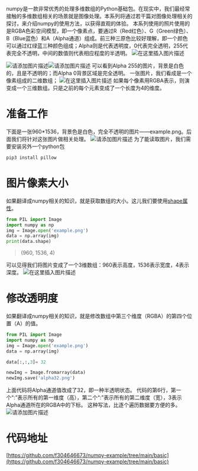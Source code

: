 numpy是一款非常优秀的处理多维数组的Python基础包。在现实中，我们最经常接触的多维数组相关的场景就是图像处理。本系列将通过若干篇对图像处理相关的探讨，来介绍numpy的使用方法，以获得直观的体验。
本系列使用的照片使用的是RGBA色彩空间模型，即一个像素点，要通过R（Red红色）、G（Green绿色）、B（Blue蓝色）和A（Alpha通道）组成。前三种三原色比较好理解，即一个颜色可以通过红绿蓝三种颜色组成；Alpha则是代表透明度，0代表完全透明，255代表完全不透明，中间的数值则代表相应程度的半透明。
![在这里插入图片描述](https://img-blog.csdnimg.cn/direct/08b714d83d754034bce887f41649e4f5.png)

![请添加图片描述](https://img-blog.csdnimg.cn/direct/28a573740c5140ae962b310eb3d384cc.png)![请添加图片描述](https://img-blog.csdnimg.cn/direct/dfa045f6265e4bafa76550e30a26f4ce.png)
可以看到Alpha 255的图片，背景是白色的，且是不透明的；而Alpha 0背景区域是完全透明。
一张图片，我们看成是一个像素组成的二维数组；
![在这里插入图片描述](https://img-blog.csdnimg.cn/direct/ac63daafaa574f4d856f5211b42329e4.png)
如果每个像素用RGBA表示，则演变成一个三维数组。只是之前的每个元素变成了一个长度为4的维度。
# 准备工作
下面是一张960*1536，背景色是白色，完全不透明的图片——example.png。后面我们将针对这张图片做相关处理。
![请添加图片描述](https://img-blog.csdnimg.cn/direct/1bdfcadd204d4a8f825f8644bd80a56d.png)
为了能读取图片，我们需要安装另外一个python包

```bash
pip3 install pillow
```
# 图片像素大小
如果翻译成numpy相关的知识，就是获取数组的大小。这儿我们要使用[shape属性](https://numpy.org/doc/stable/reference/generated/numpy.shape.html)。

```python
from PIL import Image
import numpy as np
img = Image.open('example.png')
data = np.array(img)
print(data.shape)
```

> (960, 1536, 4)

可以见得我们将图片变成了一个3维数组：960表示高度，1536表示宽度，4表示深度。
![在这里插入图片描述](https://img-blog.csdnimg.cn/direct/2a72a9edf56f4bfc850ae758c3dc4f43.png)
# 修改透明度
如果翻译成numpy相关的知识，就是修改数组中第三个维度（RGBA）的第四个位置（A）的值。

```python
from PIL import Image
import numpy as np
img = Image.open('example.png')
data = np.array(img)

data[:,:,3]= 32

newImg = Image.fromarray(data)
newImg.save('alpha32.png')
```
上面代码将Alpha通道值改成了32，即一种半透明状态。
代码的第6行，第一个“:”表示所有的第一维度（高），第二个“:”表示所有的第二维度（宽），3表示Alpha通道所在的RGBA中的下标。
这种写法，比逐个遍历数据要方便的多。
![请添加图片描述](https://img-blog.csdnimg.cn/direct/aaf7570c2086415984f4551f3e8e8689.png)
# 代码地址
[https://github.com/f304646673/numpy-example/tree/main/basic](https://github.com/f304646673/numpy-example/tree/main/basic)

